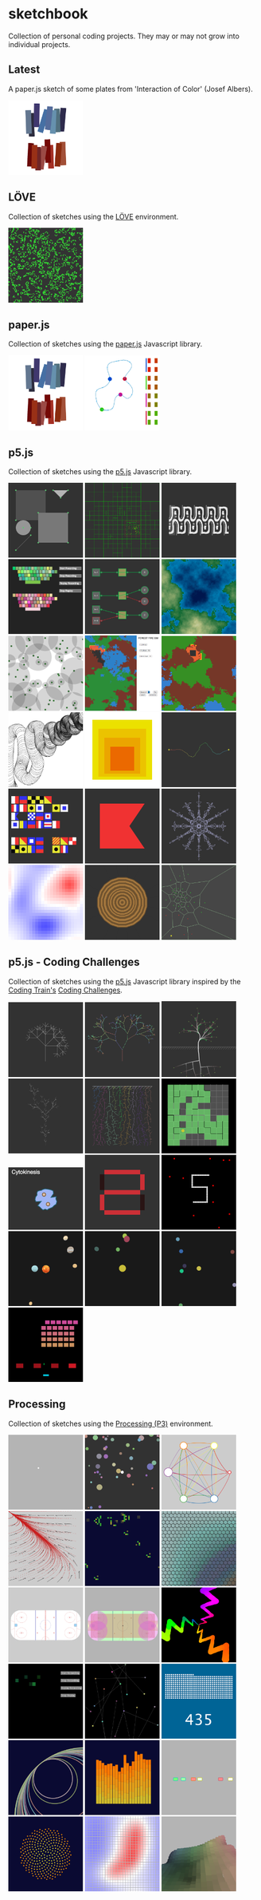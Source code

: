 sketchbook
==========

Collection of personal coding projects. They may or may not grow into individual projects.

## Latest

A paper.js sketch of some plates from 'Interaction of Color' (Josef Albers).

[<img src="./paperjs/interaction-of-color/screenshot-01.png" alt="p5js/interaction-of-color" width="150px" />][link-paperjs-interaction-of-color]


## LÖVE
Collection of sketches using the [LÖVE][love2d] environment.

[<img src="https://github.com/brianhonohan/sketchbook/raw/master/love2d/game-of-life/screenshot-01.png" alt="game-of-life" width="150px" />][link-love2d-game-of-life]

## paper.js
Collection of sketches using the [paper.js][paperjs] Javascript library.

[<img src="https://github.com/brianhonohan/sketchbook/raw/master/paperjs/interaction-of-color/screenshot-01.png" alt="interaction-of-color" width="150px" />][link-paperjs-interaction-of-color]
[<img src="https://github.com/brianhonohan/sketchbook/raw/master/paperjs/race-track/screenshot-01.png" alt="race-track" width="150px" />][link-paperjs-race-track]

## p5.js
Collection of sketches using the [p5.js][p5js] Javascript library.

[<img src="./p5js/common/examples/draggable/screenshot-01.png" alt="draggable" width="150px" />][link-p5js-draggable]
[<img src="./p5js/common/examples/quadtree/screenshot-01.png" alt="quadtree" width="150px" />][link-p5js-quadtree]
[<img src="./p5js/friezes/screenshot-01.png" alt="friezes" width="150px" />][link-p5js-friezes]
[<img src="./p5js/keyviz/screenshot-01.png" alt="keyviz" width="150px" />][link-p5js-keyviz]
[<img src="./p5js/logic-gates/screenshot-01.png" alt="logic-gates" width="150px" />][link-p5js-logic-gates]
[<img src="https://github.com/brianhonohan/sketchbook/raw/master/p5js/ecosystem/screenshot-01.png" alt="ecosystem" width="150px" />][link-p5js-ecosystem]
[<img src="https://github.com/brianhonohan/sketchbook/raw/master/p5js/forest-01/screenshot-01.png" alt="forest-01" width="150px" />][link-p5js-forest-01]
[<img src="https://github.com/brianhonohan/sketchbook/raw/master/p5js/forest-fires-02/screenshot-01.png" alt="forest-fires-02" width="150px" />][link-p5js-forest-fires-02]
[<img src="https://github.com/brianhonohan/sketchbook/raw/master/p5js/forest-fires/screenshot-01.png" alt="forest-fires" width="150px" />][link-p5js-forest-fires]
[<img src="https://github.com/brianhonohan/sketchbook/raw/master/p5js/hello_world/screenshot-01.png" alt="hello_world" width="150px" />][link-p5js-hello_world]
[<img src="https://github.com/brianhonohan/sketchbook/raw/master/p5js/josef-albers-homage-to-a-square/screenshot-01.png" alt="homage-to-a-square" width="150px" />][link-p5js-josef-albers-homage-to-a-square]
[<img src="https://github.com/brianhonohan/sketchbook/raw/master/p5js/meandering-river/screenshot-01.png" alt="meandering-river" width="150px" />][link-p5js-meandering-river]
[<img src="https://github.com/brianhonohan/sketchbook/raw/master/p5js/nautical-flags-02/screenshot-01.png" alt="nautical-flags" width="150px" />][link-p5js-nautical-flags-02]
[<img src="https://github.com/brianhonohan/sketchbook/raw/master/p5js/nautical-flags/screenshot-01.png" alt="nautical-flags" width="150px" />][link-p5js-nautical-flags]
[<img src="https://github.com/brianhonohan/sketchbook/raw/master/p5js/snowflake-pen/screenshot-01.png" alt="snowflake-pen" width="150px" />][link-p5js-snowflake-pen]
[<img src="https://github.com/brianhonohan/sketchbook/raw/master/p5js/thermal-cells/screenshot-01.png" alt="thermal-cells" width="150px" />][link-p5js-thermal-cells]
[<img src="https://github.com/brianhonohan/sketchbook/raw/master/p5js/tree-rings/screenshot-01.png" alt="tree-rings" width="150px" />][link-p5js-tree-rings]
[<img src="https://github.com/brianhonohan/sketchbook/raw/master/p5js/voronoi-herd/screenshot-01.png" alt="voronoi-herd" width="150px" />][link-p5js-voronoi-herd]

## p5.js - Coding Challenges
Collection of sketches using the [p5.js][p5js] Javascript library inspired by the [Coding Train's][coding-train] [Coding Challenges][coding-train-cc].

[<img src="https://github.com/brianhonohan/sketchbook/raw/master/p5js/coding-challenges/fractal-trees-01/screenshot-01.png" alt="fractal-trees-01" width="150px" />][link-p5js-cc-fractal-trees-01]
[<img src="https://github.com/brianhonohan/sketchbook/raw/master/p5js/coding-challenges/fractal-trees-02/screenshot-01.png" alt="fractal-trees-02" width="150px" />][link-p5js-cc-fractal-trees-02]
[<img src="https://github.com/brianhonohan/sketchbook/raw/master/p5js/coding-challenges/fractal-trees-03/screenshot-01.png" alt="fractal-trees-03" width="150px" />][link-p5js-cc-fractal-trees-03]
[<img src="https://github.com/brianhonohan/sketchbook/raw/master/p5js/coding-challenges/fractal-trees-04/screenshot-01.png" alt="fractal-trees-04" width="150px" />][link-p5js-cc-fractal-trees-04]
[<img src="https://github.com/brianhonohan/sketchbook/raw/master/p5js/coding-challenges/fractal-trees-05/screenshot-01.png" alt="fractal-trees-05" width="150px" />][link-p5js-cc-fractal-trees-05]
[<img src="https://github.com/brianhonohan/sketchbook/raw/master/p5js/coding-challenges/maze-generator/screenshot-01.png" alt="maze-generator" width="150px" />][link-p5js-cc-maze-generator]
[<img src="https://github.com/brianhonohan/sketchbook/raw/master/p5js/coding-challenges/mitosis/screenshot-07.png" alt="mitosis" width="150px" />][link-p5js-cc-mitosis]
[<img src="https://github.com/brianhonohan/sketchbook/raw/master/p5js/coding-challenges/seven-segment-display/screenshot-01.png" alt="seven-segment-display" width="150px" />][link-p5js-cc-seven-segment-display]
[<img src="https://github.com/brianhonohan/sketchbook/raw/master/p5js/coding-challenges/snake/screenshot-01.png" alt="snake" width="150px" />][link-p5js-cc-snake]
[<img src="https://github.com/brianhonohan/sketchbook/raw/master/p5js/coding-challenges/solar-system-3d-texturized/screenshot-01.png" alt="solar-system-3d-texturized" width="150px" />][link-p5js-cc-solar-system-3d-texturized]
[<img src="https://github.com/brianhonohan/sketchbook/raw/master/p5js/coding-challenges/solar-system-3d/screenshot-01.png" alt="solar-system-3d" width="150px" />][link-p5js-cc-solar-system-3d]
[<img src="https://github.com/brianhonohan/sketchbook/raw/master/p5js/coding-challenges/solar-system/screenshot-01.png" alt="solar-system" width="150px" />][link-p5js-cc-solar-system]
[<img src="https://github.com/brianhonohan/sketchbook/raw/master/p5js/coding-challenges/space-invaders/screenshot-01.png" alt="space-invaders" width="150px" />][link-p5js-cc-space-invaders]

## Processing
Collection of sketches using the [Processing (P3)][processing] environment.

[<img src="https://github.com/brianhonohan/sketchbook/raw/master/processing/attractors/screenshot-01.png" alt="attractors" width="150px" />][link-attractors]
[<img src="https://github.com/brianhonohan/sketchbook/raw/master/processing/dodgeball/screenshot-01.png" alt="dodgeball" width="150px" />][link-dodgeball]
[<img src="https://github.com/brianhonohan/sketchbook/raw/master/processing/event_sequencer/screenshot-01.png" alt="event_sequencer" width="150px" />][link-event_sequencer]
[<img src="https://github.com/brianhonohan/sketchbook/raw/master/processing/fieldeq/screenshot-01.png" alt="fieldeq" width="150px" />][link-fieldeq]
[<img src="https://github.com/brianhonohan/sketchbook/raw/master/processing/game_of_life/screenshot-01.png" alt="game_of_life" width="150px" />][link-game_of_life]
[<img src="https://github.com/brianhonohan/sketchbook/raw/master/processing/hexagonal/screenshot-01.png" alt="hexagonal" width="150px" />][link-hexagonal]
[<img src="https://github.com/brianhonohan/sketchbook/raw/master/processing/hockey/screenshot-01.png" alt="hockey" width="150px" />][link-hockey]
[<img src="https://github.com/brianhonohan/sketchbook/raw/master/processing/hockey_01/screenshot-01.png" alt="hockey_01" width="150px" />][link-hockey_01]
[<img src="https://github.com/brianhonohan/sketchbook/raw/master/processing/interaction_of_color/screenshot-01.png" alt="interaction_of_color" width="150px" />][link-interaction_of_color]
[<img src="https://github.com/brianhonohan/sketchbook/raw/master/processing/keyviz/screenshot-01.png" alt="keyviz" width="150px" />][link-keyviz]
[<img src="https://github.com/brianhonohan/sketchbook/raw/master/processing/network/screenshot-01.png" alt="network" width="150px" />][link-network]
[<img src="https://github.com/brianhonohan/sketchbook/raw/master/processing/number_visualizer/screenshot-01.png" alt="number_visualizer" width="150px" />][link-number_visualizer]
[<img src="https://github.com/brianhonohan/sketchbook/raw/master/processing/random_001/screenshot-01.png" alt="random_001" width="150px" />][link-random_001]
[<img src="https://github.com/brianhonohan/sketchbook/raw/master/processing/series_plots/screenshot-01.png" alt="series_plots" width="150px" />][link-series_plots]
[<img src="https://github.com/brianhonohan/sketchbook/raw/master/processing/smart_traffic/screenshot-01.png" alt="smart_traffic" width="150px" />][link-smart_traffic]
[<img src="https://github.com/brianhonohan/sketchbook/raw/master/processing/spirals/screenshot-01.png" alt="spirals" width="150px" />][link-spirals]
[<img src="https://github.com/brianhonohan/sketchbook/raw/master/processing/thermal_cells/screenshot-01.png" alt="thermal_cells" width="150px" />][link-thermal_cells]
[<img src="https://github.com/brianhonohan/sketchbook/raw/master/processing/three_d_blocks/screenshot-01.png" alt="three_d_blocks" width="150px" />][link-three_d_blocks]

[love2d]: https://love2d.org/
[p5js]: https://p5js.org/
[paperjs]: http://paperjs.org/
[processing]: https://processing.org/
[coding-train]: https://www.youtube.com/channel/UCvjgXvBlbQiydffZU7m1_aw
[coding-train-cc]: https://www.youtube.com/watch?v=17WoOqgXsRM&list=PLRqwX-V7Uu6ZiZxtDDRCi6uhfTH4FilpH&index=1

[link-love2d-game-of-life]: https://github.com/brianhonohan/sketchbook/tree/master/love2d/game-of-life

[link-paperjs-interaction-of-color]: https://github.com/brianhonohan/sketchbook/tree/master/paperjs/interaction-of-color
[link-paperjs-race-track]: https://github.com/brianhonohan/sketchbook/tree/master/paperjs/race-track

[link-p5js-draggable]: https://github.com/brianhonohan/sketchbook/tree/master/p5js/common/examples/draggable/
[link-p5js-ecosystem]: https://github.com/brianhonohan/sketchbook/tree/master/p5js/ecosystem/
[link-p5js-forest-01]: https://github.com/brianhonohan/sketchbook/tree/master/p5js/forest-01/
[link-p5js-forest-fires-02]: https://github.com/brianhonohan/sketchbook/tree/master/p5js/forest-fires-02/
[link-p5js-forest-fires]: https://github.com/brianhonohan/sketchbook/tree/master/p5js/forest-fires/
[link-p5js-friezes]: https://github.com/brianhonohan/sketchbook/tree/master/p5js/friezes/
[link-p5js-hello_world]: https://github.com/brianhonohan/sketchbook/tree/master/p5js/hello_world/
[link-p5js-josef-albers-homage-to-a-square]: https://github.com/brianhonohan/sketchbook/tree/master/p5js/josef-albers-homage-to-a-square/
[link-p5js-keyviz]: https://github.com/brianhonohan/sketchbook/tree/master/p5js/keyviz/
[link-p5js-logic-gates]: https://github.com/brianhonohan/sketchbook/tree/master/p5js/logic-gates/
[link-p5js-meandering-river]: https://github.com/brianhonohan/sketchbook/tree/master/p5js/meandering-river/
[link-p5js-nautical-flags-02]: https://github.com/brianhonohan/sketchbook/tree/master/p5js/nautical-flags-02/
[link-p5js-nautical-flags]: https://github.com/brianhonohan/sketchbook/tree/master/p5js/nautical-flags/
[link-p5js-quadtree]: https://github.com/brianhonohan/sketchbook/tree/master/p5js/common/examples/quadtree/
[link-p5js-snowflake-pen]: https://github.com/brianhonohan/sketchbook/tree/master/p5js/snowflake-pen/
[link-p5js-thermal-cells]: https://github.com/brianhonohan/sketchbook/tree/master/p5js/thermal-cells/
[link-p5js-tree-rings]: https://github.com/brianhonohan/sketchbook/tree/master/p5js/tree-rings/
[link-p5js-voronoi-herd]: https://github.com/brianhonohan/sketchbook/tree/master/p5js/voronoi-herd/

[link-p5js-cc-fractal-trees-01]: https://github.com/brianhonohan/sketchbook/tree/master/p5js/coding-challenges/fractal-trees-01/
[link-p5js-cc-fractal-trees-02]: https://github.com/brianhonohan/sketchbook/tree/master/p5js/coding-challenges/fractal-trees-02/
[link-p5js-cc-fractal-trees-03]: https://github.com/brianhonohan/sketchbook/tree/master/p5js/coding-challenges/fractal-trees-03/
[link-p5js-cc-fractal-trees-04]: https://github.com/brianhonohan/sketchbook/tree/master/p5js/coding-challenges/fractal-trees-04/
[link-p5js-cc-fractal-trees-05]: https://github.com/brianhonohan/sketchbook/tree/master/p5js/coding-challenges/fractal-trees-05/
[link-p5js-cc-maze-generator]: https://github.com/brianhonohan/sketchbook/tree/master/p5js/coding-challenges/maze-generator/
[link-p5js-cc-mitosis]: https://github.com/brianhonohan/sketchbook/tree/master/p5js/coding-challenges/mitosis/
[link-p5js-cc-seven-segment-display]: https://github.com/brianhonohan/sketchbook/tree/master/p5js/coding-challenges/seven-segment-display/
[link-p5js-cc-snake]: https://github.com/brianhonohan/sketchbook/tree/master/p5js/coding-challenges/snake/
[link-p5js-cc-solar-system-3d-texturized]: https://github.com/brianhonohan/sketchbook/tree/master/p5js/coding-challenges/solar-system-3d-texturized/
[link-p5js-cc-solar-system-3d]: https://github.com/brianhonohan/sketchbook/tree/master/p5js/coding-challenges/solar-system-3d/
[link-p5js-cc-solar-system]: https://github.com/brianhonohan/sketchbook/tree/master/p5js/coding-challenges/solar-system/
[link-p5js-cc-space-invaders]: https://github.com/brianhonohan/sketchbook/tree/master/p5js/coding-challenges/space-invaders/

[link-attractors]: https://github.com/brianhonohan/sketchbook/tree/master/processing/attractors
[link-dodgeball]: https://github.com/brianhonohan/sketchbook/tree/master/processing/dodgeball
[link-event_sequencer]: https://github.com/brianhonohan/sketchbook/tree/master/processing/event_sequencer
[link-fieldeq]: https://github.com/brianhonohan/sketchbook/tree/master/processing/fieldeq
[link-game_of_life]: https://github.com/brianhonohan/sketchbook/tree/master/processing/game_of_life
[link-hexagonal]: https://github.com/brianhonohan/sketchbook/tree/master/processing/hexagonal
[link-hockey]: https://github.com/brianhonohan/sketchbook/tree/master/processing/hockey
[link-hockey_01]: https://github.com/brianhonohan/sketchbook/tree/master/processing/hockey_01
[link-interaction_of_color]: https://github.com/brianhonohan/sketchbook/tree/master/processing/interaction_of_color
[link-keyviz]: https://github.com/brianhonohan/sketchbook/tree/master/processing/keyviz
[link-network]: https://github.com/brianhonohan/sketchbook/tree/master/processing/network
[link-number_visualizer]: https://github.com/brianhonohan/sketchbook/tree/master/processing/number_visualizer
[link-random_001]: https://github.com/brianhonohan/sketchbook/tree/master/processing/random_001
[link-series_plots]: https://github.com/brianhonohan/sketchbook/tree/master/processing/series_plots
[link-smart_traffic]: https://github.com/brianhonohan/sketchbook/tree/master/processing/smart_traffic
[link-spirals]: https://github.com/brianhonohan/sketchbook/tree/master/processing/spirals
[link-thermal_cells]: https://github.com/brianhonohan/sketchbook/tree/master/processing/thermal_cells
[link-three_d_blocks]: https://github.com/brianhonohan/sketchbook/tree/master/processing/three_d_blocks

